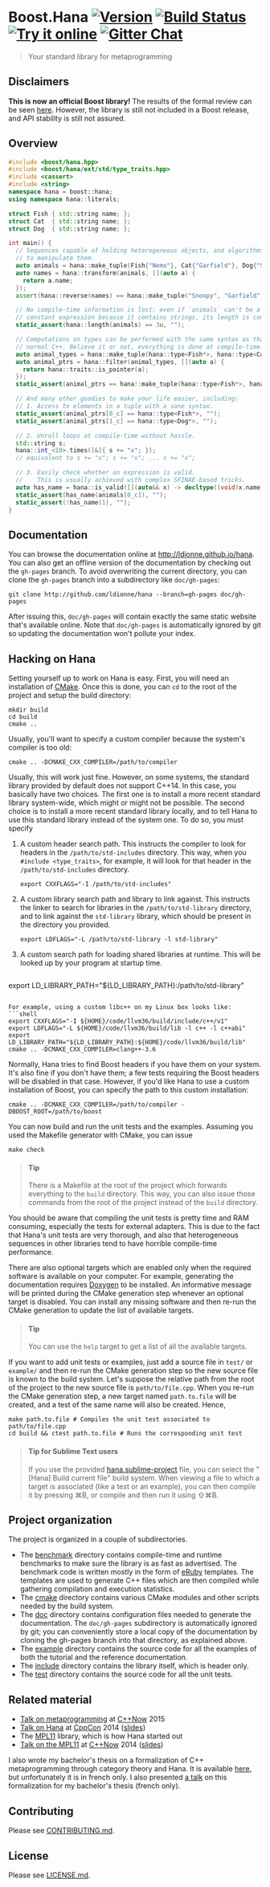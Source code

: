 # Boost.Hana <a href="http://semver.org" target="_blank">![Version][badge.version]</a> <a href="https://travis-ci.org/ldionne/hana" target="_blank">![Build Status][badge.Travis]</a> <a href="http://melpon.org/wandbox/permlink/MZqKhMF7tiaNZdJg" target="_blank">![Try it online][badge.wandbox]</a> <a href="https://gitter.im/ldionne/hana" target="_blank">![Gitter Chat][badge.Gitter]</a>
> Your standard library for metaprogramming

## Disclaimers
__This is now an official Boost library!__ The results of the formal review
can be seen [here](http://thread.gmane.org/gmane.comp.lib.boost.devel/261740).
However, the library is still not included in a Boost release, and API stability is still not assured.


## Overview
<!-- Important: keep this in sync with example/overview.cpp -->
```cpp
#include <boost/hana.hpp>
#include <boost/hana/ext/std/type_traits.hpp>
#include <cassert>
#include <string>
namespace hana = boost::hana;
using namespace hana::literals;

struct Fish { std::string name; };
struct Cat  { std::string name; };
struct Dog  { std::string name; };

int main() {
  // Sequences capable of holding heterogeneous objects, and algorithms
  // to manipulate them.
  auto animals = hana::make_tuple(Fish{"Nemo"}, Cat{"Garfield"}, Dog{"Snoopy"});
  auto names = hana::transform(animals, [](auto a) {
    return a.name;
  });
  assert(hana::reverse(names) == hana::make_tuple("Snoopy", "Garfield", "Nemo"));

  // No compile-time information is lost: even if `animals` can't be a
  // constant expression because it contains strings, its length is constexpr.
  static_assert(hana::length(animals) == 3u, "");

  // Computations on types can be performed with the same syntax as that of
  // normal C++. Believe it or not, everything is done at compile-time.
  auto animal_types = hana::make_tuple(hana::type<Fish*>, hana::type<Cat&>, hana::type<Dog*>);
  auto animal_ptrs = hana::filter(animal_types, [](auto a) {
    return hana::traits::is_pointer(a);
  });
  static_assert(animal_ptrs == hana::make_tuple(hana::type<Fish*>, hana::type<Dog*>), "");

  // And many other goodies to make your life easier, including:
  // 1. Access to elements in a tuple with a sane syntax.
  static_assert(animal_ptrs[0_c] == hana::type<Fish*>, "");
  static_assert(animal_ptrs[1_c] == hana::type<Dog*>, "");

  // 2. Unroll loops at compile-time without hassle.
  std::string s;
  hana::int_<10>.times([&]{ s += "x"; });
  // equivalent to s += "x"; s += "x"; ... s += "x";

  // 3. Easily check whether an expression is valid.
  //    This is usually achieved with complex SFINAE-based tricks.
  auto has_name = hana::is_valid([](auto&& x) -> decltype((void)x.name) { });
  static_assert(has_name(animals[0_c]), "");
  static_assert(!has_name(1), "");
}
```


## Documentation
You can browse the documentation online at http://ldionne.github.io/hana.
You can also get an offline version of the documentation by checking out
the `gh-pages` branch. To avoid overwriting the current directory, you
can clone the `gh-pages` branch into a subdirectory like `doc/gh-pages`:
```shell
git clone http://github.com/ldionne/hana --branch=gh-pages doc/gh-pages
```

After issuing this, `doc/gh-pages` will contain exactly the same static
website that's available online. Note that `doc/gh-pages` is automatically
ignored by git so updating the documentation won't pollute your index.


## Hacking on Hana
Setting yourself up to work on Hana is easy. First, you will need an
installation of [CMake][]. Once this is done, you can `cd` to the root
of the project and setup the build directory:
```shell
mkdir build
cd build
cmake ..
```

Usually, you'll want to specify a custom compiler because the system's
compiler is too old:
```shell
cmake .. -DCMAKE_CXX_COMPILER=/path/to/compiler
```

Usually, this will work just fine. However, on some systems, the standard
library provided by default does not support C++14. In this case, you
basically have two choices. The first one is to install a more recent standard
library system-wide, which might or might not be possible. The second choice
is to install a more recent standard library locally, and to tell Hana to use
this standard library instead of the system one. To do so, you must specify

1. A custom header search path. This instructs the compiler to look for
   headers in the `/path/to/std-includes` directory. This way, when you
   `#include <type_traits>`, for example, it will look for that header in
   the `/path/to/std-includes` directory.
   ```shell
   export CXXFLAGS="-I /path/to/std-includes"
   ```

2. A custom library search path and library to link against. This instructs
   the linker to search for libraries in the `/path/to/std-library` directory,
   and to link against the `std-library` library, which should be present in
   the directory you provided.
   ```shell
   export LDFLAGS="-L /path/to/std-library -l std-library"
   ```

3. A custom search path for loading shared libraries at runtime. This will be
   looked up by your program at startup time.
   ```shell
  export LD_LIBRARY_PATH="${LD_LIBRARY_PATH}:/path/to/std-library"
  ```

For example, using a custom libc++ on my Linux box looks like:
```shell
export CXXFLAGS="-I ${HOME}/code/llvm36/build/include/c++/v1"
export LDFLAGS="-L ${HOME}/code/llvm36/build/lib -l c++ -l c++abi"
export LD_LIBRARY_PATH="${LD_LIBRARY_PATH}:${HOME}/code/llvm36/build/lib"
cmake .. -DCMAKE_CXX_COMPILER=clang++-3.6
```

Normally, Hana tries to find Boost headers if you have them on your system.
It's also fine if you don't have them; a few tests requiring the Boost headers
will be disabled in that case. However, if you'd like Hana to use a custom
installation of Boost, you can specify the path to this custom installation:
```shell
cmake .. -DCMAKE_CXX_COMPILER=/path/to/compiler -DBOOST_ROOT=/path/to/boost
```

You can now build and run the unit tests and the examples. Assuming you
used the Makefile generator with CMake, you can issue
```shell
make check
```

> #### Tip
> There is a Makefile at the root of the project which forwards everything
> to the `build` directory. This way, you can also issue those commands from
> the root of the project instead of the `build` directory.

You should be aware that compiling the unit tests is pretty time and RAM
consuming, especially the tests for external adapters. This is due to the
fact that Hana's unit tests are very thorough, and also that heterogeneous
sequences in other libraries tend to have horrible compile-time performance.

There are also optional targets which are enabled only when the required
software is available on your computer. For example, generating the
documentation requires [Doxygen][] to be installed. An informative message
will be printed during the CMake generation step whenever an optional target
is disabled. You can install any missing software and then re-run the CMake
generation to update the list of available targets.

> #### Tip
> You can use the `help` target to get a list of all the available targets.

If you want to add unit tests or examples, just add a source file in `test/`
or `example/` and then re-run the CMake generation step so the new source
file is known to the build system. Let's suppose the relative path from the
root of the project to the new source file is `path/to/file.cpp`. When you
re-run the CMake generation step, a new target named `path.to.file` will be
created, and a test of the same name will also be created. Hence,
```shell
make path.to.file # Compiles the unit test associated to path/to/file.cpp
cd build && ctest path.to.file # Runs the corresponding unit test
```

> #### Tip for Sublime Text users
> If you use the provided [hana.sublime-project](hana.sublime-project) file,
> you can select the "[Hana] Build current file" build system. When viewing a
> file to which a target is associated (like a test or an example), you can
> then compile it by pressing ⌘B, or compile and then run it using ⇧⌘B.


## Project organization
The project is organized in a couple of subdirectories.
- The [benchmark](benchmark) directory contains compile-time and runtime
  benchmarks to make sure the library is as fast as advertised. The benchmark
  code is written mostly in the form of [eRuby][] templates. The templates
  are used to generate C++ files which are then compiled while gathering
  compilation and execution statistics.
- The [cmake](cmake) directory contains various CMake modules and other
  scripts needed by the build system.
- The [doc](doc) directory contains configuration files needed to generate
  the documentation. The `doc/gh-pages` subdirectory is automatically ignored
  by git; you can conveniently store a local copy of the documentation by
  cloning the gh-pages branch into that directory, as explained above.
- The [example](example) directory contains the source code for all the
  examples of both the tutorial and the reference documentation.
- The [include](include) directory contains the library itself, which is
  header only.
- The [test](test) directory contains the source code for all the unit tests.


## Related material
- [Talk on metaprogramming][slides.C++Now.2015] at [C++Now][] 2015
- [Talk on Hana][video.CppCon.2014] at [CppCon][] 2014 ([slides][slides.CppCon.2014])
- The [MPL11][] library, which is how Hana started out
- [Talk on the MPL11][video.C++Now.2014] at [C++Now][] 2014 ([slides][slides.C++Now.2014])

I also wrote my bachelor's thesis on a formalization of C++ metaprogramming
through category theory and Hana. It is available [here][thesis], but
unfortunately it is in french only. I also presented [a talk][slides.thesis]
on this formalization for my bachelor's thesis (french only).


## Contributing
Please see [CONTRIBUTING.md](CONTRIBUTING.md).


## License
Please see [LICENSE.md](LICENSE.md).


<!-- Links -->
[badge.Gitter]: https://img.shields.io/badge/gitter-join%20chat-blue.svg
[badge.Travis]: https://travis-ci.org/ldionne/hana.svg?branch=master
[badge.version]: https://badge.fury.io/gh/ldionne%2Fhana.svg
[badge.Wandbox]: https://img.shields.io/badge/try%20it-online-blue.svg
[C++Now]: http://cppnow.org
[CMake]: http://www.cmake.org
[CppCon]: http://cppcon.org
[Doxygen]: http://www.doxygen.org
[eRuby]: http://en.wikipedia.org/wiki/ERuby
[MPL11]: http://github.com/ldionne/mpl11
[slides.C++Now.2014]: http://ldionne.github.io/mpl11-cppnow-2014
[slides.C++Now.2015]: http://ldionne.github.io/hana-cppnow-2015
[slides.CppCon.2014]: http://ldionne.github.io/hana-cppcon-2014
[slides.thesis]: http://ldionne.github.io/hana-thesis
[thesis]: http://github.com/ldionne/hana-thesis
[video.C++Now.2014]: https://youtu.be/8c0aWLuEO0Y
[video.CppCon.2014]: https://youtu.be/L2SktfaJPuU
